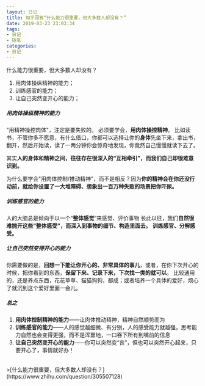 ```yaml
---
layout: 日记
title: 知乎回答“什么能力很重要，但大多数人却没有？”
date: 2019-03-23 23:03:34
tags:
- 日记
- 随笔
categories:
- 日记
---
```


什么能力很重要，但大多数人却没有？

1. 用肉体操纵精神的能力；
2. 训练感官的能力；
3. 让自己突然变开心的能力；
<!-- more -->

##### 用肉体操纵精神的能力
"用精神操控肉体"，注定是要失败的。
必须要学会，**用肉体操控精神**。
比如读书，不管你多不愿意，有什么借口，你都可以选择让你的**身体**先坐下来，拿出书，翻开，然后开始读，读了一两分钟你会惊奇地发现，你竟然自己慢慢就读下去了。

其实**人的身体和精神之间，往往存在很深入的“互相牵引”，而我们自己却很难意识到。**

为什么要学会"用肉体控制/推动精神"，而不是相反？因为**你的精神会在你还没行动前，就给你设置了一大堆障碍、想象出一百万种失败的场景把你吓尿。**

##### 训练感官的能力
人的大脑总是倾向于以一个“**整体感觉**”来感觉、评价事物
长此以往，我们**自然很难抛开这些“整体感受”，而深入到事物的细节、构造里面去。**
**训练感官、分解感受。**

##### 让自己突然变得开心的能力
你需要做的是，**回想一下能让你开心的、非常具体的事儿**，或者，在你下次开心的时候，把你看到的东西，**保留下来、记录下来，下次找一类的就可以**。
比较通用的，还是养点东西，花花草草、猫猫狗狗，都成；或者培养一个具体的爱好，烦心了就沉到这个爱好里面一会儿。

##### 总之
1. **用肉体控制精神的能力**——让肉体推动精神，精神自然顺势而为
2. **训练感官的能力**——人的感觉越细微、有分别，人的感受能力就越强，思考能力自然也会变得更强，而不是浑噩地，一口吞下所有到嘴前的信息
3. **让自己突然变开心的能力**——你可以突然变“丧”，但也可以突然开心起来，只要开心了，事情就好办！

<br>
>[什么能力很重要，但大多数人却没有？](https://www.zhihu.com/question/305507128)